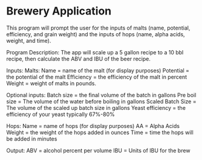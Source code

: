 # Brewery Application

This program will prompt the user for the inputs of malts (name, potential,
efficiency, and grain weight) and the inputs of hops (name, alpha acids, 
weight, and time).  

Program Description: The app will scale up a 5 gallon recipe to a 10 bbl 
recipe, then calculate the ABV and IBU of the beer recipe. 

Inputs:
Malts:
Name = name of the malt (for display purposes)
Potential = the potential of the malt
Efficiency = the efficiency of the malt in percent
Weight = weight of malts in pounds. 

Optional inputs:
Batch size = the final volume of the batch in gallons 
Pre boil size = The volume of the water before boiling in gallons
Scaled Batch Size = The volume of the scaled up batch size in gallons
Yeast efficiency = the efficiency of your yeast typically 67%-80% 

Hops: 
Name = name of hops (for display purposes)
AA = Alpha Acids
Weight = the weight of the hops added in ounces
Time = time the hops will be added in minutes 

Output: 
ABV = alcohol percent per volume
IBU = Units of IBU for the brew 
